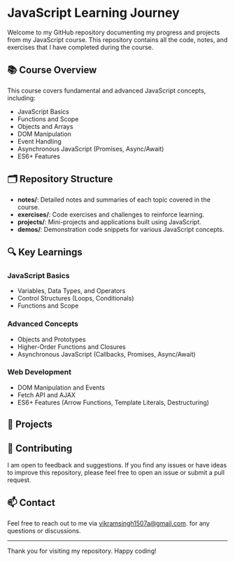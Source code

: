 # JavaScript Learning Journey

Welcome to my GitHub repository documenting my progress and projects from my JavaScript course. This repository contains all the code, notes, and exercises that I have completed during the course.

## 📚 Course Overview

This course covers fundamental and advanced JavaScript concepts, including:

- JavaScript Basics
- Functions and Scope
- Objects and Arrays
- DOM Manipulation
- Event Handling
- Asynchronous JavaScript (Promises, Async/Await)
- ES6+ Features

## 🗂️ Repository Structure

- **notes/**: Detailed notes and summaries of each topic covered in the course.
- **exercises/**: Code exercises and challenges to reinforce learning.
- **projects/**: Mini-projects and applications built using JavaScript.
- **demos/**: Demonstration code snippets for various JavaScript concepts.

## 🔍 Key Learnings

### JavaScript Basics
- Variables, Data Types, and Operators
- Control Structures (Loops, Conditionals)
- Functions and Scope

### Advanced Concepts
- Objects and Prototypes
- Higher-Order Functions and Closures
- Asynchronous JavaScript (Callbacks, Promises, Async/Await)

### Web Development
- DOM Manipulation and Events
- Fetch API and AJAX
- ES6+ Features (Arrow Functions, Template Literals, Destructuring)

## 🚀 Projects



## 🤝 Contributing

I am open to feedback and suggestions. If you find any issues or have ideas to improve this repository, please feel free to open an issue or submit a pull request.

## 📫 Contact

Feel free to reach out to me via vikramsingh1507a@gmail.com. for any questions or discussions.

---

Thank you for visiting my repository. Happy coding!
